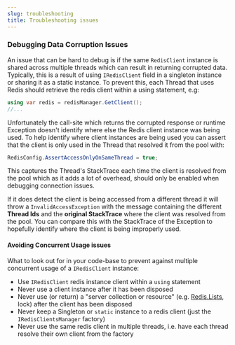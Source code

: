 ```yaml
---
slug: troubleshooting
title: Troubleshooting issues
---
```


### Debugging Data Corruption Issues

An issue that can be hard to debug is if the same `RedisClient` instance is shared across multiple threads which can result in returning corrupted data.
Typically, this is a result of using `IRedisClient` field in a singleton instance or sharing it as a static instance. To prevent this, each Thread that
uses Redis should retrieve the redis client within a using statement, e.g:

```csharp
using var redis = redisManager.GetClient();
//...
```

Unfortunately the call-site which returns the corrupted response or runtime Exception doesn't identify where else the Redis client instance was being used.
To help identify where client instances are being used you can assert that the client is only used in the Thread that resolved it from the pool with:

```csharp
RedisConfig.AssertAccessOnlyOnSameThread = true;
```

This captures the Thread's StackTrace each time the client is resolved from the pool which as it adds a lot of overhead, should only be enabled when debugging connection issues.

If it does detect the client is being accessed from a different thread it will throw a `InvalidAccessException` with the message containing the different **Thread Ids** and the **original StackTrace** where the client was resolved from the pool. You can compare this with the StackTrace of the Exception to hopefully identify where the client is being improperly used.

#### Avoiding Concurrent Usage issues

What to look out for in your code-base to prevent against multiple concurrent usage of a `IRedisClient` instance:

- Use `IRedisClient` redis instance client within a `using` statement
- Never use a client instance after it has been disposed
- Never use (or return) a "server collection or resource" (e.g. [Redis.Lists](#simple-example-using-redis-lists), lock) after the client has been disposed
- Never keep a Singleton or `static` instance to a redis client (just the `IRedisClientsManager` factory)
- Never use the same redis client in multiple threads, i.e. have each thread resolve their own client from the factory
